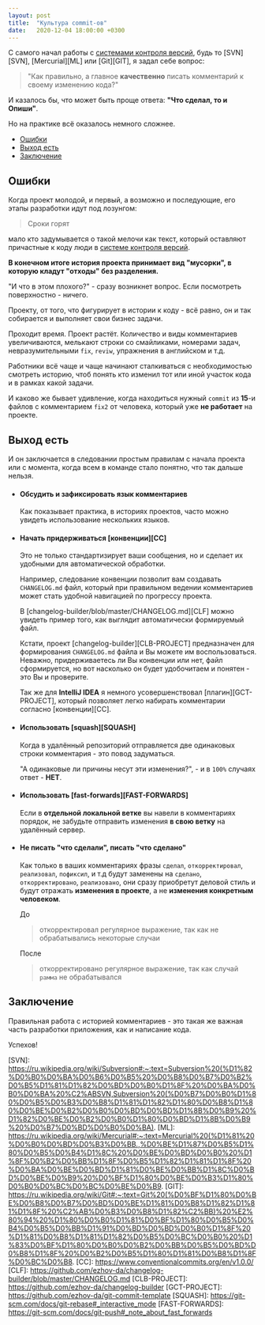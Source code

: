 ```yaml
---
layout: post
title:  "Культура commit-ов"
date:   2020-12-04 18:00:00 +0300
---
```

С самого начал работы с [системами контроля версий][VCS], будь то [SVN][SVN], [Mercurial][ML] или [Git][GIT], 
я задал себе вопрос: 
> "Как правильно, а главное **качественно** писать комментарий к своему изменению кода?"

И казалось бы, что может быть проще ответа: **"Что сделал, то и Опиши"**. 

Но на практике всё оказалось немного сложнее.

- [Ошибки](#ошибки)
- [Выход есть](#выход-есть)
- [Заключение](#заключение)

## Ошибки

Когда проект молодой, и первый, а возможно и последующие, его этапы разработки идут под лозунгом:
> Сроки горят

мало кто задумывается о такой мелочи как текст, который оставляют причастные к коду люди в [системе контроля версий][VCS].

**В конечном итоге история проекта принимает вид "мусорки", в которую кладут "отходы" без разделения.**

"И что в этом плохого?" - сразу возникнет вопрос. Если посмотреть поверхностно - ничего.
 
Проекту, от того, что фигурирует в истории к коду - всё равно, он и так собирается и выполняет свои бизнес задачи.

Проходит время. Проект растёт. Количество и виды комментариев увеличиваются, мелькают строки со смайликами, 
номерами задач, невразумительными `fix`, `reviw`, упражнения в английском и т.д. 

Работники всё чаще и чаще начинают сталкиваться с необходимостью смотреть историю, 
чтоб понять кто изменил тот или иной участок кода и в рамках какой задачи.

И каково же бывает удивление, когда находиться нужный `commit` из **15**-и файлов с комментарием `fix2` от человека, 
который уже __не работает__ на проекте.

## Выход есть

И он заключается в следовании простым правилам с начала проекта или с момента, 
когда всем в команде стало понятно, что так дальше нельзя.

- #### Обсудить и зафиксировать язык комментариев
    Как показывает практика, в историях проектов, часто можно увидеть использование нескольких языков.

- #### Начать придерживаться [конвенции][CC]  
    Это не только стандартизирует ваши сообщения, но и сделает их удобными для автоматической обработки.

    Например, следование конвенции позволит вам создавать `CHANGELOG.md` файл, который при правильном ведении комментариев может стать 
    удобной навигацией по прогрессу проекта.

    В [changelog-builder/blob/master/CHANGELOG.md][CLF] можно увидеть пример того, как выглядит автоматически формируемый файл.

    Кстати, проект [changelog-builder][CLB-PROJECT] предназначен для формирования `CHANGELOG.md` файла и Вы можете им воспользоваться.
    Неважно, придерживаетесь ли Вы конвенции или нет, файл сформируется, но вот насколько он будет удобочитаем и понятен - это Вы и проверите.

    Так же для __IntelliJ IDEA__ я немного усовершенствовал [плагин][GCT-PROJECT], который позволяет легко набирать комментарии согласно [конвенции][CC].

- #### Использовать [squash][SQUASH]
    Когда в удалённый репозиторий отправляется две одинаковых строки комментария - это повод задуматься.

    "А одинаковые ли причины несут эти изменения?", - и в `100%` случаях ответ - **НЕТ**.

- #### Использовать [fast-forwards][FAST-FORWARDS]
    Если в **отдельной локальной ветке** вы навели в комментариях порядок, не забудьте отправить изменения **в свою ветку** на удалённый сервер.

- #### Не писать "что сделали", писать "что сделано"
    Как только в ваших комментариях фразы `сделал`, `откорректировал`, `реализовал`, `пофиксил`, и т.д будут заменены на `сделано`, `откорректировано`, `реализовано`, они 
    сразу приобретут деловой стиль и будут отражать **изменения в проекте**, а не **изменения конкретным человеком**.   

    До
    > откорректировал регулярное выражение, так как не обрабатывались некоторые случаи

    После
    > откорректировано регулярное выражение, так как случай ```рамма``` не обрабатывался 

## Заключение

Правильная работа с историей комментариев - это такая же важная часть разработки приложения, как и написание кода.

Успехов!



[VCS]: https://ru.wikipedia.org/wiki/%D0%A1%D0%B8%D1%81%D1%82%D0%B5%D0%BC%D0%B0_%D1%83%D0%BF%D1%80%D0%B0%D0%B2%D0%BB%D0%B5%D0%BD%D0%B8%D1%8F_%D0%B2%D0%B5%D1%80%D1%81%D0%B8%D1%8F%D0%BC%D0%B8
[SVN]: https://ru.wikipedia.org/wiki/Subversion#:~:text=Subversion%20(%D1%82%D0%B0%D0%BA%D0%B6%D0%B5%20%D0%B8%D0%B7%D0%B2%D0%B5%D1%81%D1%82%D0%BD%D0%B0%D1%8F%20%D0%BA%D0%B0%D0%BA%20%C2%ABSVN,Subversion%20(%D0%B7%D0%B0%D1%80%D0%B5%D0%B3%D0%B8%D1%81%D1%82%D1%80%D0%B8%D1%80%D0%BE%D0%B2%D0%B0%D0%BD%D0%BD%D1%8B%D0%B9%20%D1%82%D0%BE%D0%B2%D0%B0%D1%80%D0%BD%D1%8B%D0%B9%20%D0%B7%D0%BD%D0%B0%D0%BA).
[ML]: https://ru.wikipedia.org/wiki/Mercurial#:~:text=Mercurial%20(%D1%81%20%D0%B0%D0%BD%D0%B3%D0%BB.,%D0%BE%D1%87%D0%B5%D1%80%D0%B5%D0%B4%D1%8C%20%D0%BE%D0%BD%D0%B0%20%D1%8F%D0%B2%D0%BB%D1%8F%D0%B5%D1%82%D1%81%D1%8F%20%D0%BA%D0%BE%D0%BD%D1%81%D0%BE%D0%BB%D1%8C%D0%BD%D0%BE%D0%B9%20%D0%BF%D1%80%D0%BE%D0%B3%D1%80%D0%B0%D0%BC%D0%BC%D0%BE%D0%B9.
[GIT]: https://ru.wikipedia.org/wiki/Git#:~:text=Git%20(%D0%BF%D1%80%D0%BE%D0%B8%D0%B7%D0%BD%D0%BE%D1%81%D0%B8%D1%82%D1%81%D1%8F%20%C2%AB%D0%B3%D0%B8%D1%82%C2%BB)%20%E2%80%94%20%D1%80%D0%B0%D1%81%D0%BF%D1%80%D0%B5%D0%B4%D0%B5%D0%BB%D1%91%D0%BD%D0%BD%D0%B0%D1%8F%20%D1%81%D0%B8%D1%81%D1%82%D0%B5%D0%BC%D0%B0%20%D1%83%D0%BF%D1%80%D0%B0%D0%B2%D0%BB%D0%B5%D0%BD%D0%B8%D1%8F%20%D0%B2%D0%B5%D1%80%D1%81%D0%B8%D1%8F%D0%BC%D0%B8.
[CC]: https://www.conventionalcommits.org/en/v1.0.0/
[CLF]: https://github.com/ezhov-da/changelog-builder/blob/master/CHANGELOG.md
[CLB-PROJECT]: https://github.com/ezhov-da/changelog-builder
[GCT-PROJECT]: https://github.com/ezhov-da/git-commit-template
[SQUASH]: https://git-scm.com/docs/git-rebase#_interactive_mode
[FAST-FORWARDS]: https://git-scm.com/docs/git-push#_note_about_fast_forwards
